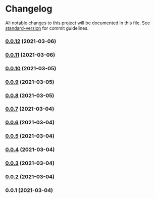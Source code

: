 # Changelog

All notable changes to this project will be documented in this file. See [standard-version](https://github.com/conventional-changelog/standard-version) for commit guidelines.

### [0.0.12](https://github.com/yglcode/cdk-stack-resource-rename/compare/v0.0.11...v0.0.12) (2021-03-06)

### [0.0.11](https://github.com/yglcode/cdk-stack-resource-rename/compare/v0.0.10...v0.0.11) (2021-03-06)

### [0.0.10](https://github.com/yglcode/cdk-stack-resource-rename/compare/v0.0.9...v0.0.10) (2021-03-05)

### [0.0.9](https://github.com/yglcode/cdk-stack-resource-rename/compare/v0.0.8...v0.0.9) (2021-03-05)

### [0.0.8](https://github.com/yglcode/cdk-stack-resource-rename/compare/v0.0.7...v0.0.8) (2021-03-05)

### [0.0.7](https://github.com/yglcode/cdk-stack-resource-rename/compare/v0.0.6...v0.0.7) (2021-03-04)

### [0.0.6](https://github.com/yglcode/cdk-stack-resource-rename/compare/v0.0.5...v0.0.6) (2021-03-04)

### [0.0.5](https://github.com/yglcode/cdk-stack-resource-rename/compare/v0.0.4...v0.0.5) (2021-03-04)

### [0.0.4](https://github.com/yglcode/cdk-stack-resource-rename/compare/v0.0.3...v0.0.4) (2021-03-04)

### [0.0.3](https://github.com/yglcode/cdk-stack-resource-rename/compare/v0.0.2...v0.0.3) (2021-03-04)

### [0.0.2](https://github.com/yglcode/cdk-stack-resource-rename/compare/v0.0.1...v0.0.2) (2021-03-04)

### 0.0.1 (2021-03-04)
